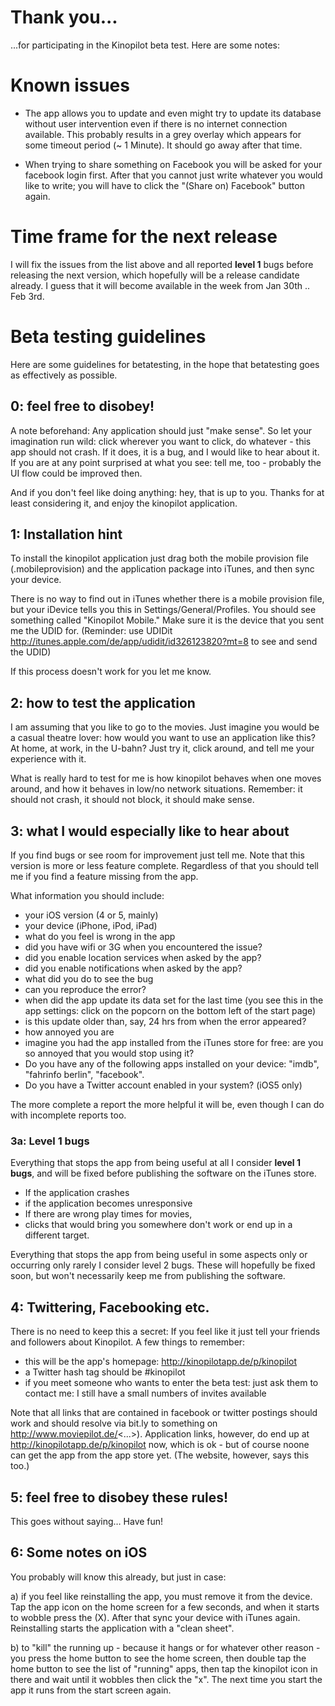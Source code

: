 # Thank you...

...for participating in the Kinopilot beta test. Here are some notes:

# Known issues

- The app allows you to update and even might try to update its database without user intervention even if there is no internet connection available. This probably results in a grey overlay which appears for some timeout period (~ 1 Minute). It should go away after that time. 

- When trying to share something on Facebook you will be asked for your facebook login first. After that you cannot just write whatever you would like to write; you will have to click the "(Share on) Facebook" button again.

# Time frame for the next release

I will fix the issues from the list above and all reported **level 1** bugs before releasing the next version, which hopefully will be a release candidate already. I guess that it will become available in the week from Jan 30th .. Feb 3rd. 

# Beta testing guidelines

Here are some guidelines for betatesting, in the hope that betatesting goes as effectively as possible.

## 0: feel free to disobey!

A note beforehand: Any application should just "make sense". So let your imagination run wild: click wherever you want to click, do whatever - this app should not crash. If it does, it is a bug, and I would like to hear about it. If you are at any point surprised at what you see: tell me, too - probably the UI flow could be improved then.

And if you don't feel like doing anything: hey, that is up to you. Thanks for at least considering it, and enjoy the kinopilot application.

## 1: Installation hint

To install the kinopilot application just drag both the mobile provision file (.mobileprovision) and the application package into iTunes, and then sync your device. 

There is no way to find out in iTunes whether there is a mobile provision file, but your iDevice tells you this in Settings/General/Profiles. You should see something called "Kinopilot Mobile." Make sure it is the device that you sent me the UDID for. (Reminder: use UDIDit http://itunes.apple.com/de/app/udidit/id326123820?mt=8 to see and send the UDID)

If this process doesn't work for you let me know. 

## 2: how to test the application

I am assuming that you like to go to the movies. Just imagine you would be a casual theatre lover: how would you want to use an application like this? At home, at work, in the U-bahn? Just try it, click around, and tell me your experience with it.

What is really hard to test for me is how kinopilot behaves when one moves around, and how it behaves in low/no network situations. Remember: it should not crash, it should not block, it should make sense.

## 3: what I would especially like to hear about

If you find bugs or see room for improvement just tell me. Note that this version is more or less feature complete. Regardless of that you should tell me if you find a feature missing from the app.

What information you should include:

- your iOS version (4 or 5, mainly)
- your device (iPhone, iPod, iPad)
- what do you feel is wrong in the app
- did you have wifi or 3G when you encountered the issue?
- did you enable location services when asked by the app?
- did you enable notifications when asked by the app?
- what did you do to see the bug
- can you reproduce the error?
- when did the app update its data set for the last time (you see this in the app settings: click on the popcorn on the bottom left of the start page)
- is this update older than, say, 24 hrs from when the error appeared?
- how annoyed you are
- imagine you had the app installed from the iTunes store for free: are you so annoyed that you would stop using it?
- Do you have any of the following apps installed on your device: "imdb", "fahrinfo berlin", "facebook".
- Do you have a Twitter account enabled in your system? (iOS5 only)
 
The more complete a report the more helpful it will be, even though I can do with incomplete reports too. 

### 3a: Level 1 bugs

Everything that stops the app from being useful at all I consider **level 1 bugs**, and will be fixed before publishing the software on the iTunes store.

- If the application crashes
- if the application becomes unresponsive
- If there are wrong play times for movies, 
- clicks that would bring you somewhere don't work or end up in a different target.

Everything that stops the app from being useful in some aspects only or occurring only rarely I consider level 2 bugs. These will hopefully be fixed soon, but won't necessarily keep me from publishing the software.

## 4: Twittering, Facebooking etc.

There is no need to keep this a secret: If you feel like it just tell your friends and followers about Kinopilot. A few things to remember:
 
- this will be the app's homepage: http://kinopilotapp.de/p/kinopilot
- a Twitter hash tag should be #kinopilot
- if you meet someone who wants to enter the beta test: just ask them to contact me: I still have a small numbers of invites available 

Note that all links that are contained in facebook or twitter postings should work and should resolve via bit.ly to something on http://www.moviepilot.de/<...>). Application links, however, do end up at http://kinopilotapp.de/p/kinopilot now, which is ok - but of course noone can get the app from the app store yet. (The website, however, says this too.)

## 5: feel free to disobey these rules!

This goes without saying… Have fun!

## 6: Some notes on iOS

You probably will know this already, but just in case:

a) if you feel like reinstalling the app, you must remove it from the device. Tap the app icon on the home screen for a few seconds, and when it starts to wobble press the (X). After that sync your device with iTunes again. Reinstalling starts the application with a "clean sheet".

b) to "kill" the running up - because it hangs or for whatever other reason - you press the home button to see the home screen, then double tap the home button to see the list of "running" apps, then tap the kinopilot icon in there and wait until it wobbles then click the "x". The next time you start the app it runs from the start screen again.
